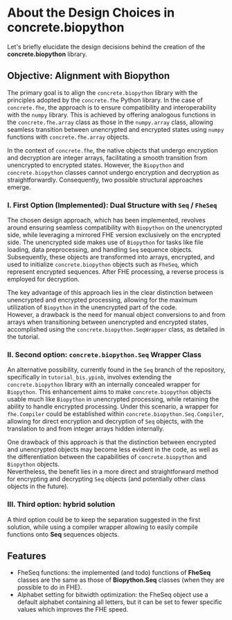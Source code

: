 # About the Design Choices in concrete.biopython

Let's briefly elucidate the design decisions behind the creation of the **concrete.biopython** library.

## Objective: Alignment with Biopython
The primary goal is to align the `concrete.biopython` library with the principles adopted by the `concrete.fhe` Python library. In the case of `concrete.fhe`, the approach is to ensure compatibility and interoperability with the `numpy` library. This is achieved by offering analogous functions in the `concrete.fhe.array` class as those in the `numpy.array` class, allowing seamless transition between unencrypted and encrypted states using `numpy` functions with `concrete.fhe.array` objects.

In the context of `concrete.fhe`, the native objects that undergo encryption and decryption are integer arrays, facilitating a smooth transition from unencrypted to encrypted states. However, the `Biopython` and `concrete.biopython` classes cannot undergo encryption and decryption as straightforwardly. Consequently, two possible structural approaches emerge.

### I. First Option (Implemented): Dual Structure with `Seq` / `FheSeq`
The chosen design approach, which has been implemented, revolves around ensuring seamless compatibility with `Biopython` on the unencrypted side, while leveraging a mirrored FHE version exclusively on the encrypted side. The unencrypted side makes use of `Biopython` for tasks like file loading, data preprocessing, and handling `Seq` sequence objects. Subsequently, these objects are transformed into arrays, encrypted, and used to initialize `concrete.biopython` objects such as `FheSeq`, which represent encrypted sequences. After FHE processing, a reverse process is employed for decryption.

The key advantage of this approach lies in the clear distinction between unencrypted and encrypted processing, allowing for the maximum utilization of `Biopython` in the unencrypted part of the code.  
However, a drawback is the need for manual object conversions to and from arrays when transitioning between unencrypted and encrypted states, accomplished using the `concrete.biopython.SeqWrapper` class, as detailed in the tutorial.

### II. Second option: `concrete.biopython.Seq` Wrapper Class
An alternative possibility, currently found in the `Seq` branch of the repository, specifically in `tutorial_bis.ypinb`, involves extending the `concrete.biopython` library with an internally concealed wrapper for `Biopython`. This enhancement aims to make `concrete.biopython` objects usable much like `Biopython` in unencrypted processing, while retaining the ability to handle encrypted processing. Under this scenario, a wrapper for `fhe.Compiler` could be established within `concrete.biopython.Seq.Compiler`, allowing for direct encryption and decryption of `Seq` objects, with the translation to and from integer arrays hidden internally.

One drawback of this approach is that the distinction between encrypted and unencrypted objects may become less evident in the code, as well as the differentiation between the capabilities of `concrete.biopython` and `Biopython` objects.  
Nevertheless, the benefit lies in a more direct and straightforward method for encrypting and decrypting `Seq` objects (and potentially other class objects in the future).

### III. Third option: hybrid solution

A third option could be to keep the separation suggested in the first solution, while using a compiler wrapper allowing to easily compile functions onto **Seq** sequences objects.


## Features

- FheSeq functions: the implemented (and todo) functions of **FheSeq** classes are the same as those of **Biopython.Seq** classes (when they are possible to do in FHE).
- Alphabet setting for bitwidth optimization: the FheSeq object use a default alphabet containing all letters, but it can be set to fewer specific values which improves the FHE speed.